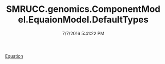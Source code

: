 ﻿---
title: SMRUCC.genomics.ComponentModel.EquaionModel.DefaultTypes
date: 7/7/2016 5:41:22 PM
---

[Equation](T-SMRUCC.genomics.ComponentModel.EquaionModel.DefaultTypes.Equation.html)
